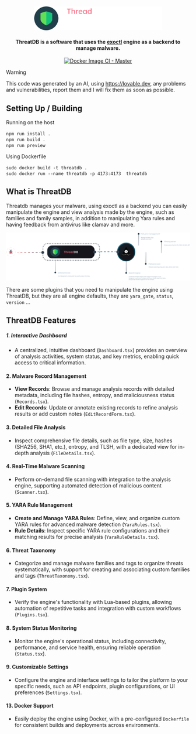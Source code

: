 <p align="center"><img src="assets/threatdb-icon.png" width=350 alt="exoctl Engine Banner"></p>

<h4 align="center">ThreatDB is a software that uses the <a href="https://github.com/exoctl/exoctl" >exoctl</a> engine as a backend to manage malware.</h4>

<p align="center">
  <a href="https://github.com/exoctl/threatdb/actions/workflows/docker-image.yml?query=branch%3Amaster">
    <img src="https://github.com/exoctl/threatdb/actions/workflows/docker-image.yml/badge.svg?branch=master" alt="Docker Image CI - Master">
  </a>
</p>


> [!WARNING]  
> This code was generated by an AI, using https://lovable.dev, any problems and vulnerabilities, report them and I will fix them as soon as possible.


## Setting Up / Building

Running on the host

```
npm run install .
npm run build .
npm run preview
```

Using Dockerfile

```
sudo docker build -t threatdb .
sudo docker run --name threatdb -p 4173:4173  threatdb
```

## What is ThreatDB

Threatdb manages your malware, using exoctl as a backend you can easily manipulate the engine and view analysis made by the engine, such as families and family samples, in addition to manipulating Yara rules and having feedback from antivirus like clamav and more.

![](assets/threatdb.png)

There are some plugins that you need to manipulate the engine using ThreatDB, but they are all engine defaults, they are `yara_gate`, `status`, `version` ...

## ThreatDB Features

##### 1. **Interactive Dashboard**
- A centralized, intuitive dashboard (`Dashboard.tsx`) provides an overview of analysis activities, system status, and key metrics, enabling quick access to critical information.

#### 2. **Malware Record Management**
- **View Records**: Browse and manage analysis records with detailed metadata, including file hashes, entropy, and maliciousness status (`Records.tsx`).
- **Edit Records**: Update or annotate existing records to refine analysis results or add custom notes (`EditRecordForm.tsx`).

#### 3. **Detailed File Analysis**
- Inspect comprehensive file details, such as file type, size, hashes (SHA256, SHA1, etc.), entropy, and TLSH, with a dedicated view for in-depth analysis (`FileDetails.tsx`).

#### 4. **Real-Time Malware Scanning**
- Perform on-demand file scanning with integration to the analysis engine, supporting automated detection of malicious content (`Scanner.tsx`).

#### 5. **YARA Rule Management**
- **Create and Manage YARA Rules**: Define, view, and organize custom YARA rules for advanced malware detection (`YaraRules.tsx`).
- **Rule Details**: Inspect specific YARA rule configurations and their matching results for precise analysis (`YaraRuleDetails.tsx`).

#### 6. **Threat Taxonomy**
- Categorize and manage malware families and tags to organize threats systematically, with support for creating and associating custom families and tags (`ThreatTaxonomy.tsx`).

#### 7. **Plugin System**
- Verify the engine's functionality with Lua-based plugins, allowing automation of repetitive tasks and integration with custom workflows (`Plugins.tsx`).

#### 8. **System Status Monitoring**
- Monitor the engine's operational status, including connectivity, performance, and service health, ensuring reliable operation (`Status.tsx`).

#### 9. **Customizable Settings**
- Configure the engine and interface settings to tailor the platform to your specific needs, such as API endpoints, plugin configurations, or UI preferences (`Settings.tsx`).

#### 13. **Docker Support**
- Easily deploy the engine using Docker, with a pre-configured `Dockerfile` for consistent builds and deployments across environments.
